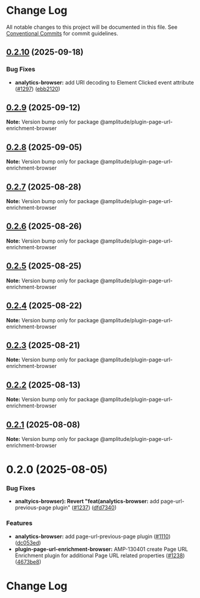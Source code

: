 # Change Log

All notable changes to this project will be documented in this file.
See [Conventional Commits](https://conventionalcommits.org) for commit guidelines.

## [0.2.10](https://github.com/amplitude/Amplitude-TypeScript/compare/@amplitude/plugin-page-url-enrichment-browser@0.2.9...@amplitude/plugin-page-url-enrichment-browser@0.2.10) (2025-09-18)


### Bug Fixes

* **analytics-browser:** add URI decoding to Element Clicked event attribute ([#1297](https://github.com/amplitude/Amplitude-TypeScript/issues/1297)) ([ebb2120](https://github.com/amplitude/Amplitude-TypeScript/commit/ebb212080948e8acbaeadbdc410580e04202f818))





## [0.2.9](https://github.com/amplitude/Amplitude-TypeScript/compare/@amplitude/plugin-page-url-enrichment-browser@0.2.8...@amplitude/plugin-page-url-enrichment-browser@0.2.9) (2025-09-12)

**Note:** Version bump only for package @amplitude/plugin-page-url-enrichment-browser





## [0.2.8](https://github.com/amplitude/Amplitude-TypeScript/compare/@amplitude/plugin-page-url-enrichment-browser@0.2.7...@amplitude/plugin-page-url-enrichment-browser@0.2.8) (2025-09-05)

**Note:** Version bump only for package @amplitude/plugin-page-url-enrichment-browser





## [0.2.7](https://github.com/amplitude/Amplitude-TypeScript/compare/@amplitude/plugin-page-url-enrichment-browser@0.2.6...@amplitude/plugin-page-url-enrichment-browser@0.2.7) (2025-08-28)

**Note:** Version bump only for package @amplitude/plugin-page-url-enrichment-browser





## [0.2.6](https://github.com/amplitude/Amplitude-TypeScript/compare/@amplitude/plugin-page-url-enrichment-browser@0.2.5...@amplitude/plugin-page-url-enrichment-browser@0.2.6) (2025-08-26)

**Note:** Version bump only for package @amplitude/plugin-page-url-enrichment-browser





## [0.2.5](https://github.com/amplitude/Amplitude-TypeScript/compare/@amplitude/plugin-page-url-enrichment-browser@0.2.4...@amplitude/plugin-page-url-enrichment-browser@0.2.5) (2025-08-25)

**Note:** Version bump only for package @amplitude/plugin-page-url-enrichment-browser





## [0.2.4](https://github.com/amplitude/Amplitude-TypeScript/compare/@amplitude/plugin-page-url-enrichment-browser@0.2.3...@amplitude/plugin-page-url-enrichment-browser@0.2.4) (2025-08-22)

**Note:** Version bump only for package @amplitude/plugin-page-url-enrichment-browser





## [0.2.3](https://github.com/amplitude/Amplitude-TypeScript/compare/@amplitude/plugin-page-url-enrichment-browser@0.2.2...@amplitude/plugin-page-url-enrichment-browser@0.2.3) (2025-08-21)

**Note:** Version bump only for package @amplitude/plugin-page-url-enrichment-browser





## [0.2.2](https://github.com/amplitude/Amplitude-TypeScript/compare/@amplitude/plugin-page-url-enrichment-browser@0.2.1...@amplitude/plugin-page-url-enrichment-browser@0.2.2) (2025-08-13)

**Note:** Version bump only for package @amplitude/plugin-page-url-enrichment-browser





## [0.2.1](https://github.com/amplitude/Amplitude-TypeScript/compare/@amplitude/plugin-page-url-enrichment-browser@0.2.0...@amplitude/plugin-page-url-enrichment-browser@0.2.1) (2025-08-08)

**Note:** Version bump only for package @amplitude/plugin-page-url-enrichment-browser





# 0.2.0 (2025-08-05)


### Bug Fixes

* **analtyics-browser): Revert "feat(analytics-browser:** add page-url-previous-page plugin" ([#1237](https://github.com/amplitude/Amplitude-TypeScript/issues/1237)) ([dfd7340](https://github.com/amplitude/Amplitude-TypeScript/commit/dfd7340f6519e647a814b3c66913b0c96b0567cf))


### Features

* **analytics-browser:** add page-url-previous-page plugin ([#1110](https://github.com/amplitude/Amplitude-TypeScript/issues/1110)) ([dc053ed](https://github.com/amplitude/Amplitude-TypeScript/commit/dc053ed9f0b6378fce6a49f6a6e4196f3622bd25))
* **plugin-page-url-enrichment-browser:** AMP-130401 create Page URL Enrichment plugin for additional Page URL related properties ([#1238](https://github.com/amplitude/Amplitude-TypeScript/issues/1238)) ([4673be8](https://github.com/amplitude/Amplitude-TypeScript/commit/4673be86ab5535fdca66d1743ef4ee071d5fdef7))





# Change Log
